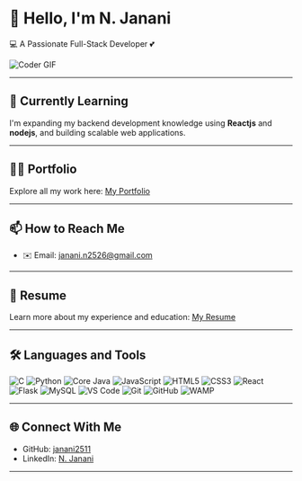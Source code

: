 # 👋 Hello, I'm N. Janani

💻 A Passionate Full-Stack Developer 💕

![Coder GIF](https://media.giphy.com/media/qgQUggAC3Pfv687qPC/giphy.gif)

---

## 🌱 Currently Learning
I'm expanding my backend development knowledge using **Reactjs** and **nodejs**, and building scalable web applications.

---

## 👨‍💻 Portfolio
Explore all my work here: [My Portfolio](https://janani-nagarajan-portfolio.netlify.app/)

---

## 📫 How to Reach Me
- ✉️ Email: [janani.n2526@gmail.com](mailto:janani.n2526@gmail.com)

---

## 📄 Resume
Learn more about my experience and education: [My Resume](https://drive.google.com/file/d/1NatKyyRwAV5eTGcAVY9DfzaEIo39v2B3/view?usp=drive_link) 

---


## 🛠️ Languages and Tools

![C](https://img.shields.io/badge/-C-00599C?style=flat&logo=c&size=large)
![Python](https://img.shields.io/badge/-Python-3776AB?style=flat&logo=python&size=large)
![Core Java](https://img.shields.io/badge/-Java-007396?style=flat&logo=java&size=large)
![JavaScript](https://img.shields.io/badge/-JavaScript-F7DF1E?style=flat&logo=javascript&size=large)
![HTML5](https://img.shields.io/badge/-HTML5-E34F26?style=flat&logo=html5&size=large)
![CSS3](https://img.shields.io/badge/-CSS3-1572B6?style=flat&logo=css3&size=large)
![React](https://img.shields.io/badge/-React-61DAFB?style=flat&logo=react&size=large)
![Flask](https://img.shields.io/badge/-Flask-000000?style=flat&logo=flask&size=large)
![MySQL](https://img.shields.io/badge/-MySQL-4479A1?style=flat&logo=mysql&size=large)
![VS Code](https://img.shields.io/badge/-VSCode-007ACC?style=flat&logo=visual-studio-code&size=large)
![Git](https://img.shields.io/badge/-Git-F05032?style=flat&logo=git&size=large)
![GitHub](https://img.shields.io/badge/-GitHub-181717?style=flat&logo=github&size=large)
![WAMP](https://img.shields.io/badge/-WAMP-FF6600?style=flat&logo=apache&size=large)

---

## 🌐 Connect With Me
- GitHub: [janani2511](https://github.com/Njanani25)
- LinkedIn: [N. Janani](https://www.linkedin.com/in/janani2511)

---
